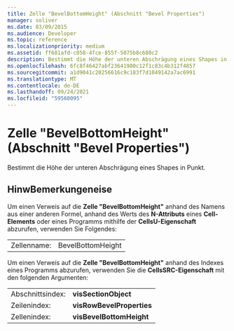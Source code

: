 ```yaml
---
title: Zelle "BevelBottomHeight" (Abschnitt "Bevel Properties")
manager: soliver
ms.date: 03/09/2015
ms.audience: Developer
ms.topic: reference
ms.localizationpriority: medium
ms.assetid: ff681afd-c058-4fce-855f-5075b8c680c2
description: Bestimmt die Höhe der unteren Abschrägung eines Shapes in Punkt.
ms.openlocfilehash: 6fc8f46427abf23641980c12f1c83c4b312f4857
ms.sourcegitcommit: a1d9041c20256616c9c183f7d1049142a7ac6991
ms.translationtype: MT
ms.contentlocale: de-DE
ms.lasthandoff: 09/24/2021
ms.locfileid: "59560095"
---
```

# <a name="bevelbottomheight-cell-bevel-properties-section"></a>Zelle "BevelBottomHeight" (Abschnitt "Bevel Properties")

Bestimmt die Höhe der unteren Abschrägung eines Shapes in Punkt. 
  
## <a name="remarks"></a>HinwBemerkungeneise

Um einen Verweis auf die **Zelle "BevelBottomHeight"** anhand des Namens aus einer anderen Formel, anhand des Werts des **N-Attributs** eines **Cell-Elements** oder eines Programms mithilfe der **CellsU-Eigenschaft** abzurufen, verwenden Sie Folgendes: 
  
|||
|:-----|:-----|
| Zellenname:  <br/> | BevelBottomHeight  <br/> |
   
Um einen Verweis auf die **Zelle "BevelBottomHeight"** anhand des Indexes eines Programms abzurufen, verwenden Sie die **CellsSRC-Eigenschaft** mit den folgenden Argumenten: 
  
|||
|:-----|:-----|
| Abschnittsindex:  <br/> |**visSectionObject** <br/> |
| Zeilenindex:  <br/> |**visRowBevelProperties** <br/> |
| Zellenindex:  <br/> |**visBevelBottomHeight** <br/> |
   


